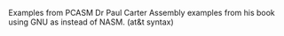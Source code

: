 Examples from PCASM Dr Paul Carter Assembly examples from his book
using GNU as instead of NASM. (at&t syntax)

